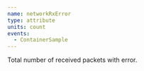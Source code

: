 ```yaml
---
name: networkRxError
type: attribute
units: count
events:
  - ContainerSample
---
```


Total number of received packets with error.